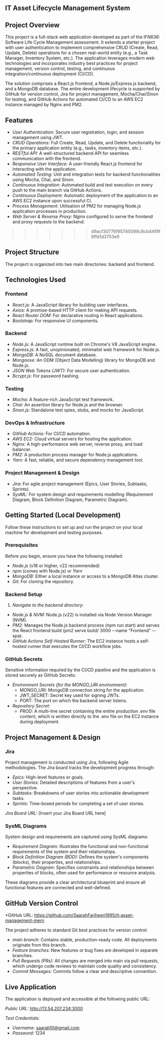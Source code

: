## IT Asset Lifecycle Management System

## Project Overview

This project is a full-stack web application developed as part of the IFN636: Software Life Cycle Management assessment. It extends a starter project with user authentication to implement comprehensive CRUD (Create, Read, Update, Delete) operations for a chosen real-world entity (e.g., a Task Manager, Inventory System, etc.). The application leverages modern web technologies and incorporates industry best practices for project management, version control, testing, and continuous integration/continuous deployment (CI/CD).


The solution comprises a React.js frontend, a Node.js/Express.js backend, and a MongoDB database. The entire development lifecycle is supported by GitHub for version control, Jira for project management, Mocha/Chai/Sinon for testing, and GitHub Actions for automated CI/CD to an AWS EC2 instance managed by Nginx and PM2.

## Features

*   *User Authentication:* Secure user registration, login, and session management using JWT.
*   *CRUD Operations:* Full Create, Read, Update, and Delete functionality for the primary application entity (e.g., tasks, inventory items, etc.).
*   *RESTful API:* A well-structured backend API for seamless communication with the frontend.
*   *Responsive User Interface:* A user-friendly React.js frontend for interacting with the application.
*   *Automated Testing:* Unit and integration tests for backend functionalities using Mocha, Chai, and Sinon.
*   *Continuous Integration:* Automated build and test execution on every push to the main branch via GitHub Actions.
*   *Continuous Deployment:* Automatic deployment of the application to an AWS EC2 instance upon successful CI.
*   *Process Management:* Utilisation of PM2 for managing Node.js application processes in production.
*   *Web Server & Reverse Proxy:* Nginx configured to serve the frontend and proxy requests to the backend.
>>>>>>> d9acf30776f95740099c8cb44f9f8ffd1d3753e9

## Project Structure

The project is organized into two main directories: backend and frontend.

## Technologies Used

  ### Frontend
  *   *React.js:* A JavaScript library for building user interfaces.
  *   *Axios:* A promise-based HTTP client for making API requests.
  *   *React Router DOM:* For declarative routing in React applications.
  *   *Bootstrap:* For responsive UI components.

  ### Backend
  *   *Node.js:* A JavaScript runtime built on Chrome's V8 JavaScript engine.
  *   *Express.js:* A fast, unopinionated, minimalist web framework for Node.js.
  *   *MongoDB:* A NoSQL document database.
  *   *Mongoose:* An ODM (Object Data Modelling) library for MongoDB and Node.js.
  *   *JSON Web Tokens (JWT):* For secure user authentication.
  *   *Bcrypt.js:* For password hashing.

  ### Testing
  *   *Mocha:* A feature-rich JavaScript test framework.
  *   *Chai:* An assertion library for Node.js and the browser.
  *   *Sinon.js:* Standalone test spies, stubs, and mocks for JavaScript.

  ### DevOps & Infrastructure
  *   *GitHub Actions:* For CI/CD automation.
  *   *AWS EC2:* Cloud virtual servers for hosting the application.
  *   *Nginx:* A high-performance web server, reverse proxy, and load balancer.
  *   *PM2:* A production process manager for Node.js applications.
  *   *Yarn:* A fast, reliable, and secure dependency management tool.

  ### Project Management & Design
  *   *Jira:* For agile project management (Epics, User Stories, Subtasks, Sprints).
  *   *SysML:* For system design and requirements modelling (Requirement Diagram, Block Definition Diagram, Parametric Diagram).

## Getting Started (Local Development)

  Follow these instructions to set up and run the project on your local machine for development and testing purposes.

  ### Prerequisites

  Before you begin, ensure you have the following installed:

  *   *Node.js* (v18 or higher, v22 recommended)
  *   *npm* (comes with Node.js) or *Yarn*
  *   *MongoDB:* Either a local instance or access to a MongoDB Atlas cluster.
  *   *Git:* For cloning the repository.

  ### Backend Setup

  1.  *Navigate to the backend directory:*
  *   *Node.js & NVM:* Node.js (v22) is installed via Node Version Manager (NVM).
  *   *PM2:* Manages the Node.js backend process (npm run start) and serves the React frontend build (pm2 serve build/ 3000 --name "Frontend" --spa).
  *   *GitHub Actions Self-Hosted Runner:* The EC2 instance hosts a self-hosted runner that executes the CI/CD workflow jobs.

  ### GitHub Secrets

  Sensitive information required by the CI/CD pipeline and the application is stored securely as GitHub Secrets:

  *   *Environment Secrets (for the MONGO_URI environment):*
      *   MONGO_URI: MongoDB connection string for the application.
      *   JWT_SECRET: Secret key used for signing JWTs.
      *   PORT: The port on which the backend server listens.
  *   *Repository Secret:*
      *   PROD: A multi-line secret containing the entire production .env file content, which is written directly to the .env file on the EC2 instance during deployment.

## Project Management & Design

  ### Jira

  Project management is conducted using Jira, following Agile methodologies. The Jira board tracks the development progress through:

  *   *Epics:* High-level features or goals.
  *   *User Stories:* Detailed descriptions of features from a user's perspective.
  *   *Subtasks:* Breakdowns of user stories into actionable development tasks.
  *   *Sprints:* Time-boxed periods for completing a set of user stories.

  *Jira Board URL:* [Insert your Jira Board URL here]

  ### SysML Diagrams

  System design and requirements are captured using SysML diagrams:

  *   *Requirement Diagram:* Illustrates the functional and non-functional requirements of the system and their relationships.
  *   *Block Definition Diagram (BDD):* Defines the system's components (blocks), their properties, and relationships.
  *   *Parametric Diagram:* Specifies constraints and relationships between properties of blocks, often used for performance or resource analysis.

  These diagrams provide a clear architectural blueprint and ensure all functional features are connected and well-defined.

## GitHub Version Control
  *GitHub URL: https://github.com/SaarahFariheen1995/it-asset-management-mern

  The project adheres to standard Git best practices for version control:

  *   *main branch:* Contains stable, production-ready code. All deployments originate from this branch.
  *   *Feature branches:* New features or bug fixes are developed in separate branches.
  *   *Pull Requests (PRs):* All changes are merged into main via pull requests, which undergo code reviews to maintain code quality and consistency.
  *   *Commit Messages:* Commits follow a clear and descriptive convention.

## Live Application

  The application is deployed and accessible at the following public URL:

  *Public URL:* http://13.54.207.234:3000

  *Test Credentials:*
  *   *Username:* saarah10@gmail.com
  *   *Password:* 1234
